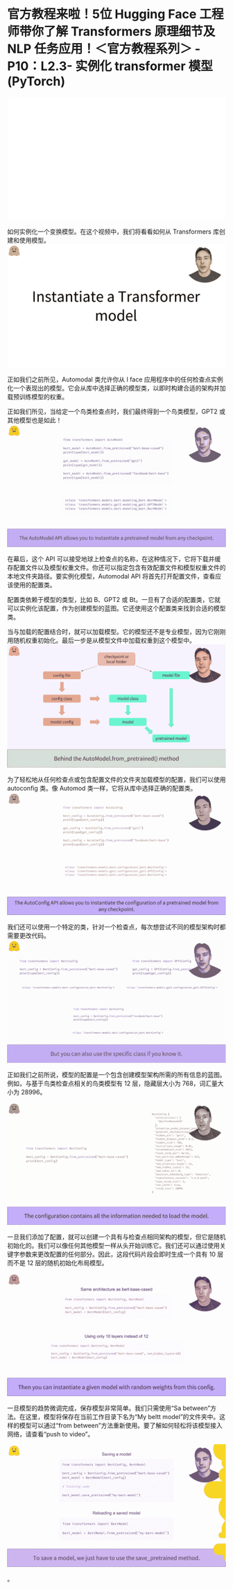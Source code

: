 # 官方教程来啦！5位 Hugging Face 工程师带你了解 Transformers 原理细节及 NLP 任务应用！＜官方教程系列＞ - P10：L2.3- 实例化 transformer 模型 (PyTorch) 

![](img/7dece41ebc4d4b6ddd794ae114ab4936_0.png)

如何实例化一个变换模型。在这个视频中，我们将看看如何从 Transformers 库创建和使用模型。![](img/7dece41ebc4d4b6ddd794ae114ab4936_2.png)

正如我们之前所见，Automodal 类允许你从 I face 应用程序中的任何检查点实例化一个表现出的模型。它会从库中选择正确的模型类，以即时构建合适的架构并加载预训练模型的权重。

正如我们所见，当给定一个鸟类检查点时，我们最终得到一个鸟类模型，GPT2 或其他模型也是如此！![](img/7dece41ebc4d4b6ddd794ae114ab4936_4.png)

在幕后，这个 API 可以接受地球上检查点的名称，在这种情况下，它将下载并缓存配置文件以及模型权重文件。你还可以指定包含有效配置文件和模型权重文件的本地文件夹路径。要实例化模型，Automodal API 将首先打开配置文件，查看应该使用的配置类。

配置类依赖于模型的类型，比如 B、GPT2 或 Bt。一旦有了合适的配置类，它就可以实例化该配置，作为创建模型的蓝图。它还使用这个配置类来找到合适的模型类。

当与加载的配置结合时，就可以加载模型。它的模型还不是专业模型，因为它刚刚用随机权重初始化。最后一步是从模型文件中加载权重到这个模型中。![](img/7dece41ebc4d4b6ddd794ae114ab4936_6.png)

为了轻松地从任何检查点或包含配置文件的文件夹加载模型的配置，我们可以使用 autoconfig 类。像 Automod 类一样，它将从库中选择正确的配置类。![](img/7dece41ebc4d4b6ddd794ae114ab4936_8.png)

我们还可以使用一个特定的类，针对一个检查点，每次想尝试不同的模型架构时都需要更改代码。![](img/7dece41ebc4d4b6ddd794ae114ab4936_10.png)

正如我们之前所说，模型的配置是一个包含创建模型架构所需的所有信息的蓝图。例如，与基于鸟类检查点相关的鸟类模型有 12 层，隐藏层大小为 768，词汇量大小为 28996。

![](img/7dece41ebc4d4b6ddd794ae114ab4936_12.png)

一旦我们添加了配置，就可以创建一个具有与检查点相同架构的模型，但它是随机初始化的。我们可以像任何其他模型一样从头开始训练它。我们还可以通过使用关键字参数来更改配置的任何部分。因此，这段代码片段会即时生成一个具有 10 层而不是 12 层的随机初始化布局模型。

![](img/7dece41ebc4d4b6ddd794ae114ab4936_14.png)

一旦模型的趋势微调完成，保存模型非常简单。我们只需使用“Sa between”方法。在这里，模型将保存在当前工作目录下名为“My beltt model”的文件夹中。这样的模型可以通过“from between”方法重新使用。要了解如何轻松将该模型接入网络，请查看“push to video”。

![](img/7dece41ebc4d4b6ddd794ae114ab4936_16.png)

。
